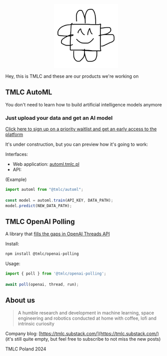 <p align="center"><img width="200" src="logo.jpg" alt="Tiny Machine Learning Company"></p>


Hey, this is TMLC and these are our products we're working on

## TMLC AutoML

You don't need to learn how to build artificial intelligence models anymore

### Just upload your data and get an AI model

[Click here to sign up on a priority waitlist and get an early access to the platform](https://mailchi.mp/1f414e9e32d1/t06qvxkc5z)

It's under construction, but you can preview how it's going to work:

Interfaces:
- Web application: [automl.tmlc.pl](https://automl.tmlc.pl)
- API:

(Example)
```ts
import automl from "@tmlc/automl";

const model = automl.train(API_KEY, DATA_PATH);
model.predict(NEW_DATA_PATH);
```

## TMLC OpenAI Polling

A library that [fills the gaps in OpenAI Threads API](https://platform.openai.com/docs/assistants/how-it-works/polling-for-updates)

Install:
```bash
npm install @tmlc/openai-polling
```

Usage:
```ts
import { poll } from '@tmlc/openai-polling';

await poll(openai, thread, run);
```

## About us
> A humble research and development in machine learning, space engineering and robotics conducted at home with coffee, lofi and intrinsic curiosity

Company blog: [https://tmlc.substack.com/](https://tmlc.substack.com/) (it's still quite empty, but feel free to subscribe to not miss the new posts)

TMLC Poland 2024

